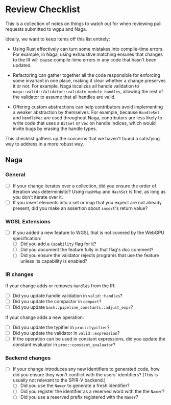 # Review Checklist

This is a collection of notes on things to watch out for when
reviewing pull requests submitted to wgpu and Naga.

Ideally, we want to keep items off this list entirely:

- Using Rust effectively can turn some mistakes into compile-time
  errors. For example, in Naga, using exhaustive matching ensures that
  changes to the IR will cause compile-time errors in any code that
  hasn't been updated.

- Refactoring can gather together all the code responsible for
  enforcing some invariant in one place, making it clear whether a
  change preserves it or not. For example, Naga localizes all handle
  validation to `naga::valid::Validator::validate_module_handles`,
  allowing the rest of the validator to assume that all handles are
  valid.

- Offering custom abstractions can help contributors avoid
  implementing a weaker abstraction by themselves. For example,
  because `HandleSet` and `HandleVec` are used throughout Naga,
  contributors are less likely to write code that uses a `BitSet` or
  `Vec` on handle indices, which would invite bugs by erasing the
  handle types.

This checklist gathers up the concerns that we haven't found a
satisfying way to address in a more robust way.

## Naga

### General

- [ ] If your change iterates over a collection, did you ensure the
      order of iteration was deterministic? Using `HashMap` and
      `HashSet` is fine, as long as you don't iterate over it.
- [ ] If you insert elements into a set or map that you expect are not
      already present, did you make an assertion about `insert`'s
      return value?

### WGSL Extensions

- [ ] If you added a new feature to WGSL that is not covered by the
      WebGPU specification:
  - [ ] Did you add a `Capability` flag for it?
  - [ ] Did you document the feature fully in that flag's doc comment?
  - [ ] Did you ensure the validator rejects programs that use the
        feature unless its capability is enabled?

### IR changes

If your change adds or removes `Handle`s from the IR:
- [ ] Did you update handle validation in `valid::handles`?
- [ ] Did you update the compactor in `compact`?
- [ ] Did you update `back::pipeline_constants::adjust_expr`?

If your change adds a new operation:
- [ ] Did you update the typifier in `proc::typifier`?
- [ ] Did you update the validator in `valid::expression`?
- [ ] If the operation can be used in constant expressions, did you
      update the constant evaluator in `proc::constant_evaluator`?

### Backend changes

- [ ] If your change introduces any new identifiers to generated code,
      how did you ensure they won't conflict with the users'
      identifiers? (This is usually not relevant to the SPIR-V
      backend.)
  - [ ] Did you use the `Namer` to generate a fresh identifier?
  - [ ] Did you register the identifier as a reserved word with the the `Namer`?
  - [ ] Did you use a reserved prefix registered with the `Namer`?
